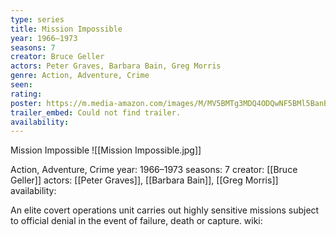 ```yaml
---
type: series
title: Mission Impossible
year: 1966–1973
seasons: 7
creator: Bruce Geller
actors: Peter Graves, Barbara Bain, Greg Morris
genre: Action, Adventure, Crime
seen:
rating: 
poster: https://m.media-amazon.com/images/M/MV5BMTg3MDQ4ODQwNF5BMl5BanBnXkFtZTcwODMwODM0MQ@@._V1_SX300.jpg
trailer_embed: Could not find trailer.
availability:
---
```

Mission Impossible
![[Mission Impossible.jpg]]

Action, Adventure, Crime
year: 1966–1973
seasons: 7
creator: [[Bruce Geller]]
actors: [[Peter Graves]], [[Barbara Bain]], [[Greg Morris]]
availability:

An elite covert operations unit carries out highly sensitive missions subject to official denial in the event of failure, death or capture.
wiki: 


